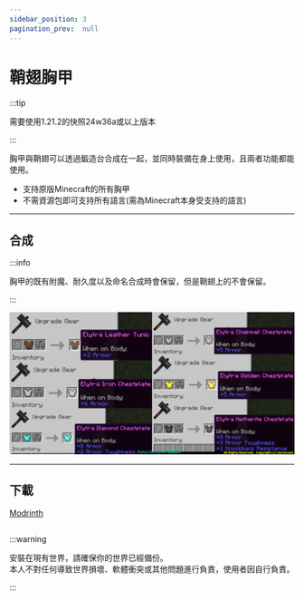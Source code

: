 ```yaml
---
sidebar_position: 3
pagination_prev:  null 
---
```


# 鞘翅胸甲

:::tip

需要使用1.21.2的快照24w36a或以上版本

:::

胸甲與鞘翅可以透過鍛造台合成在一起，並同時裝備在身上使用，且兩者功能都能使用。

- 支持原版Minecraft的所有胸甲
- 不需資源包即可支持所有語言(需為Minecraft本身受支持的語言)

---
## 合成

:::info

胸甲的既有附魔、耐久度以及命名合成時會保留，但是鞘翅上的不會保留。

:::

![craft](./img/craft.png)

---
## 下載

<a className="button button--success button--lg" href="https://modrinth.com/datapack/elytra_chestplate">Modrinth</a>

##

:::warning

安裝在現有世界，請確保你的世界已經備份。  
本人不對任何導致世界損壞、軟體衝突或其他問題進行負責，使用者因自行負責。
  
:::

